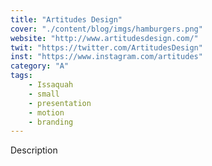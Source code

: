 ```yaml
---
title: "Artitudes Design"
cover: "./content/blog/imgs/hamburgers.png"
website: "http://www.artitudesdesign.com/"
twit: "https://twitter.com/ArtitudesDesign"
inst: "https://www.instagram.com/artitudes"
category: "A"
tags:
    - Issaquah
    - small
    - presentation
    - motion
    - branding
---
```


Description
